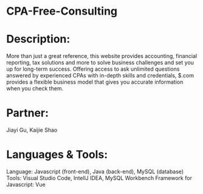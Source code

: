 # CPA-Free-Consulting

# Description: 
More than just a great reference, this website provides accounting, financial reporting, tax solutions and more to solve business challenges and set you up for long-term success. Offering access to ask unlimited questions answered by experienced CPAs with in-depth skills and credentials, $.com provides a flexible business model that gives you accurate information when you check them.

# Partner: 
Jiayi Gu,
Kaijie Shao

# Languages & Tools: 
Language: Javascript (front-end), Java (back-end), MySQL (database)
Tools: Visual Studio Code, IntellJ IDEA, MySQL Workbench
Framework for Javascript: Vue


